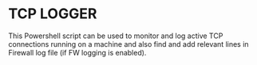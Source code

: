 # TCP LOGGER

This Powershell script can be used to monitor and log active TCP connections running on a machine and also find and add relevant lines in Firewall log file (if FW logging is enabled).